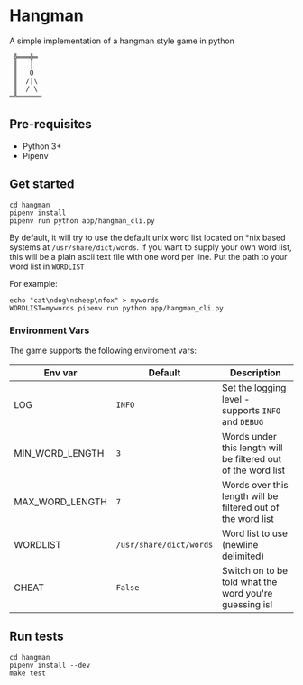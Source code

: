 # Hangman

A simple implementation of a hangman style game in python

```shell
 ╬═══╬═
 ║   │
 ║   O
 ║  /|\
 ║  / \
═╩══════
```

## Pre-requisites

- Python 3+
- Pipenv

## Get started

```shell
cd hangman
pipenv install
pipenv run python app/hangman_cli.py
```

By default, it will try to use the default unix word list located on *nix based
systems at `/usr/share/dict/words`. If you want to supply your own word list, this
will be a plain ascii text file with one word per line. Put the path to your
word list in `WORDLIST`

For example:

```shell
echo "cat\ndog\nsheep\nfox" > mywords
WORDLIST=mywords pipenv run python app/hangman_cli.py
```

### Environment Vars

The game supports the following enviroment vars:

| Env var         | Default                 | Description                                                   |
| --------------- | ----------------------- | ------------------------------------------------------------- |
| LOG             | `INFO`                  | Set the logging level - supports `INFO` and `DEBUG`           |
| MIN_WORD_LENGTH | `3`                     | Words under this length will be filtered out of the word list |
| MAX_WORD_LENGTH | `7`                     | Words over this length will be filtered out of the word list  |
| WORDLIST        | `/usr/share/dict/words` | Word list to use (newline delimited)                          |
| CHEAT           | `False`                 | Switch on to be told what the word you're guessing is!        |

## Run tests

```shell
cd hangman
pipenv install --dev
make test
```
